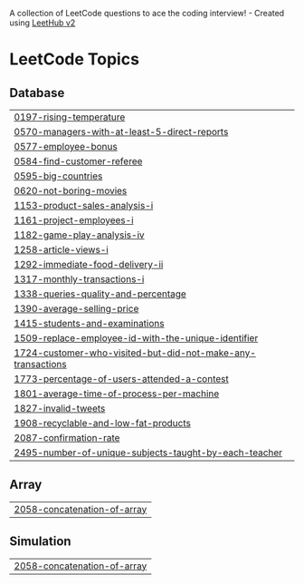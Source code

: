A collection of LeetCode questions to ace the coding interview! - Created using [LeetHub v2](https://github.com/arunbhardwaj/LeetHub-2.0)
<!---LeetCode Topics Start-->
# LeetCode Topics
## Database
|  |
| ------- |
| [0197-rising-temperature](https://github.com/niru17/LeetCode/tree/master/0197-rising-temperature) |
| [0570-managers-with-at-least-5-direct-reports](https://github.com/niru17/LeetCode/tree/master/0570-managers-with-at-least-5-direct-reports) |
| [0577-employee-bonus](https://github.com/niru17/LeetCode/tree/master/0577-employee-bonus) |
| [0584-find-customer-referee](https://github.com/niru17/LeetCode/tree/master/0584-find-customer-referee) |
| [0595-big-countries](https://github.com/niru17/LeetCode/tree/master/0595-big-countries) |
| [0620-not-boring-movies](https://github.com/niru17/LeetCode/tree/master/0620-not-boring-movies) |
| [1153-product-sales-analysis-i](https://github.com/niru17/LeetCode/tree/master/1153-product-sales-analysis-i) |
| [1161-project-employees-i](https://github.com/niru17/LeetCode/tree/master/1161-project-employees-i) |
| [1182-game-play-analysis-iv](https://github.com/niru17/LeetCode/tree/master/1182-game-play-analysis-iv) |
| [1258-article-views-i](https://github.com/niru17/LeetCode/tree/master/1258-article-views-i) |
| [1292-immediate-food-delivery-ii](https://github.com/niru17/LeetCode/tree/master/1292-immediate-food-delivery-ii) |
| [1317-monthly-transactions-i](https://github.com/niru17/LeetCode/tree/master/1317-monthly-transactions-i) |
| [1338-queries-quality-and-percentage](https://github.com/niru17/LeetCode/tree/master/1338-queries-quality-and-percentage) |
| [1390-average-selling-price](https://github.com/niru17/LeetCode/tree/master/1390-average-selling-price) |
| [1415-students-and-examinations](https://github.com/niru17/LeetCode/tree/master/1415-students-and-examinations) |
| [1509-replace-employee-id-with-the-unique-identifier](https://github.com/niru17/LeetCode/tree/master/1509-replace-employee-id-with-the-unique-identifier) |
| [1724-customer-who-visited-but-did-not-make-any-transactions](https://github.com/niru17/LeetCode/tree/master/1724-customer-who-visited-but-did-not-make-any-transactions) |
| [1773-percentage-of-users-attended-a-contest](https://github.com/niru17/LeetCode/tree/master/1773-percentage-of-users-attended-a-contest) |
| [1801-average-time-of-process-per-machine](https://github.com/niru17/LeetCode/tree/master/1801-average-time-of-process-per-machine) |
| [1827-invalid-tweets](https://github.com/niru17/LeetCode/tree/master/1827-invalid-tweets) |
| [1908-recyclable-and-low-fat-products](https://github.com/niru17/LeetCode/tree/master/1908-recyclable-and-low-fat-products) |
| [2087-confirmation-rate](https://github.com/niru17/LeetCode/tree/master/2087-confirmation-rate) |
| [2495-number-of-unique-subjects-taught-by-each-teacher](https://github.com/niru17/LeetCode/tree/master/2495-number-of-unique-subjects-taught-by-each-teacher) |
## Array
|  |
| ------- |
| [2058-concatenation-of-array](https://github.com/niru17/LeetCode/tree/master/2058-concatenation-of-array) |
## Simulation
|  |
| ------- |
| [2058-concatenation-of-array](https://github.com/niru17/LeetCode/tree/master/2058-concatenation-of-array) |
<!---LeetCode Topics End-->